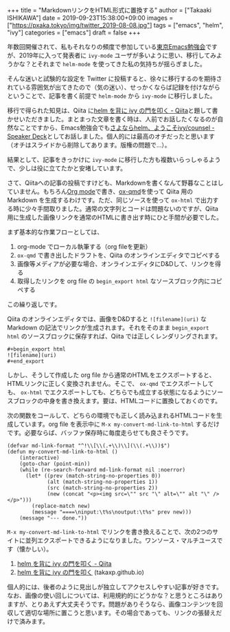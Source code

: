 +++
title = "MarkdownリンクをHTML形式に置換する"
author = ["Takaaki ISHIKAWA"]
date = 2019-09-23T15:38:00+09:00
images = ["https://pxaka.tokyo/img/twitter_2019-08-08.jpg"]
tags = ["emacs", "helm", "ivy"]
categories = ["emacs"]
draft = false
+++

年数回開催されて、私もそれなりの頻度で参加している[東京Emacs勉強会](https://tokyo-emacs.connpass.com)ですが、2019年に入って発表者に `ivy-mode` ユーザが多いように思い、移行してみようかな？とそれまで `helm-mode` を使ってきた私の気持ちが揺らぎました。  

そんな迷いと試験的な設定を Twitter に投稿すると、徐々に移行するのを期待されている雰囲気が出てきたので（気の迷い）、せっかくならば記録を付けながらということで、記事を書く前提で `helm-mode` から `ivy-mode` に移行しました。  

移行で得られた知見は、Qiita に[helm を背に ivy の門を叩く - Qiita](https://qiita.com/takaxp/items/2fde2c119e419713342b)と題して書かせいただきました。まとまった文章を書く時は、人前でお話したくなるのが自然なことですから、Emacs勉強会でも[さよならhelm、ようこそivy/counsel - Speaker Deck](https://speakerdeck.com/takaxp/counsel)としてお話しました。個人的には最高のオチだったと思います（オチはスライドから削除してあります。版権の問題で...）。  

結果として、記事をきっかけに `ivy-mode` に移行した方も複数いらっしゃるようで、少しは役に立てたかと安堵しています。  

さて、Qiitaへの記事の投稿ですけども、Markdownを書くなんて野暮なことはしていません。もちろん[Org mode](https://orgmode.org/)で書き、[ox-qmd](https://github.com/0x60df/ox-qmd)を使って Qiita 用の Markdown を生成するわけです。ただ、同じソースを使って `ox-html` で出力する時に少々手間取りました。通常の文字列とコードは問題ないのですが、Qiita用に生成した画像リンクを通常のHTMLに書き出す時にひと手間が必要でした。  

まず基本的な作業フローとしては、  

1.  org-mode でローカル執筆する（org fileを更新）
2.  `ox-qmd` で書き出したドラフトを、Qiita のオンラインエディタでコピペする
3.  画像等メディアが必要な場合、オンラインエディタにD&Dして、リンクを得る
4.  取得したリンクを org file の `begin_export html` なソースブロック内にコピペする

この繰り返しです。  

Qiita のオンラインエディタでは、画像をD&Dすると `![filename](uri)` な Markdown の記法でリンクが生成されます。それをそのまま `begin_export html` のソースブロックに保存すれば、Qiita では正しくレンダリングされます。  

```emacs-lisp
#+begin_export html
![filename](uri)
#+end_export
```

しかし、そうして作成した org file から通常のHTMLをエクスポートすると、HTMLリンクに正しく変換されません。そこで、 `ox-qmd` でエクスポートしても、 `ox-html` でエクスポートしても、どちらでも成立する状態になるようにソースブロックの中身を書き換えます。要は、HTMLコードに置換しておくのです。  

次の関数をコールして、どちらの環境でも正しく読み込まれるHTMLコードを生成しています。org file を表示中に `M-x my-convert-md-link-to-html` するだけです。必要ならば、バッファ保存時に毎度走らせても良さそうです。  

```emacs-lisp
(defvar md-link-format "^!\\[\\(.+\\)\\](\\(.+\\))$")
(defun my-convert-md-link-to-html ()
    (interactive)
    (goto-char (point-min))
    (while (re-search-forward md-link-format nil :noerror)
      (let* ((prev (match-string-no-properties 0))
             (alt (match-string-no-properties 1))
             (src (match-string-no-properties 2))
             (new (concat "<p><img src=\"" src "\" alt=\"" alt "\" /></p>")))
        (replace-match new)
        (message "====\ninput:\t%s\noutput:\t%s" prev new)))
    (message "--- done."))
```

`M-x my-convert-md-link-to-html` でリンクを書き換えることで、次の2つのサイトに並列エクスポートできるようになりました。ワンソース・マルチユースです（懐かしい）。  

1.  [helm を背に ivy の門を叩く - Qiita](https://qiita.com/takaxp/items/2fde2c119e419713342b)
2.  [helm を背に ivy の門を叩く](https://takaxp.github.io/articles/qiita-helm2ivy.html) (takaxp.github.io)

個人的には、後者のように見出しが独立してアクセスしやすい記事が好きです。なお、画像の使い回しについては、利用規約的にどうかな？と思うところはありますが、とりあえず大丈夫そうです。問題がありそうなら、画像コンテンツを回収して適切な場所に置こうと思います。その場合であっても、リンクの張替えだけで済みます。
